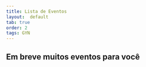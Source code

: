 ```yaml
---
title: Lista de Eventos
layout:  default
tab: true
order: 2
tags: GYN
---
```


## Em breve muitos eventos para você
